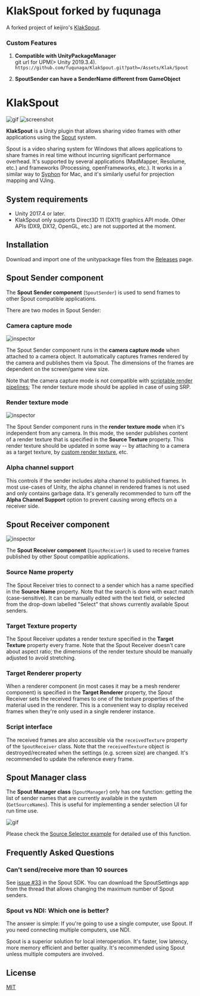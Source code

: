 KlakSpout forked by fuqunaga
=========
A forked project of keijiro's [KlakSpout](https://github.com/keijiro/KlakSpout).

### Custom Features
1. **Compatible with UnityPackageManager**  
git url for UPM(> Unity 2019.3.4).  
`https://github.com/fuqunaga/KlakSpout.git?path=/Assets/Klak/Spout`

1. **SpoutSender can have a SenderName different from GameObject**

KlakSpout
=========

![gif](http://i.imgur.com/LxjjcrY.gif)
![screenshot](https://i.imgur.com/8ywrjLB.png)

**KlakSpout** is a Unity plugin that allows sharing video frames with other
applications using the [Spout] system.

[Spout]: http://spout.zeal.co/

Spout is a video sharing system for Windows that allows applications to share
frames in real time without incurring significant performance overhead. It's
supported by several applications (MadMapper, Resolume, etc.) and frameworks
(Processing, openFrameworks, etc.). It works in a similar way to [Syphon] for
Mac, and it's similarly useful for projection mapping and VJing.

[Syphon]: http://syphon.v002.info/

System requirements
-------------------

- Unity 2017.4 or later.
- KlakSpout only supports Direct3D 11 (DX11) graphics API mode. Other APIs
  (DX9, DX12, OpenGL, etc.) are not supported at the moment.

Installation
------------

Download and import one of the unitypackage files from the [Releases] page.

[Releases]: https://github.com/keijiro/KlakSpout/releases

Spout Sender component
----------------------

The **Spout Sender component** (`SpoutSender`) is used to send frames to other
Spout compatible applications.

There are two modes in Spout Sender:

### Camera capture mode

![inspector](https://i.imgur.com/2QL6G8P.png)

The Spout Sender component runs in the **camera capture mode** when attached to
a camera object. It automatically captures frames rendered by the camera and
publishes them via Spout. The dimensions of the frames are dependent on the
screen/game view size.

Note that the camera capture mode is not compatible with [scriptable render
pipelines]; The render texture mode should be applied in case of using SRP.

[scriptable render pipelines]: https://docs.unity3d.com/Manual/ScriptableRenderPipeline.html

### Render texture mode

![inspector](https://i.imgur.com/ZnqC6jr.png)

The Spout Sender component runs in the **render texture mode** when it's
independent from any camera. In this mode, the sender publishes content of a
render texture that is specified in the **Source Texture** property. This
render texture should be updated in some way -- by attaching to a camera as a
target texture, by [custom render texture], etc.

[render texture]: https://docs.unity3d.com/Manual/class-RenderTexture.html
[custom render texture]: https://docs.unity3d.com/Manual/CustomRenderTextures.html

### Alpha channel support

This controls if the sender includes alpha channel to published frames. In most
use-cases of Unity, the alpha channel in rendered frames is not used and only
contains garbage data. It's generally recommended to turn off the **Alpha
Channel Support** option to prevent causing wrong effects on a receiver side.

Spout Receiver component
------------------------

![inspector](https://i.imgur.com/C3O1RDy.png)

The **Spout Receiver component** (`SpoutReceiver`) is used to receive frames
published by other Spout compatible applications.

### Source Name property

The Spout Receiver tries to connect to a sender which has a name specified in
the **Source Name** property. Note that the search is done with exact match
(case-sensitive). It can be manually edited with the text field, or selected
from the drop-down labelled "Select" that shows currently available Spout
senders.

### Target Texture property

The Spout Receiver updates a render texture specified in the **Target Texture**
property every frame. Note that the Spout Receiver doesn't care about aspect
ratio; the dimensions of the render texture should be manually adjusted to
avoid stretching.

### Target Renderer property

When a renderer component (in most cases it may be a mesh renderer component)
is specified in the **Target Renderer** property, the Spout Receiver sets the
received frames to one of the texture properties of the material used in the
renderer. This is a convenient way to display received frames when they're only
used in a single renderer instance.

### Script interface

The received frames are also accessible via the `receivedTexture` property of
the `SpoutReceiver` class. Note that the `receivedTexture` object is
destroyed/recreated when the settings (e.g. screen size) are changed. It's
recommended to update the reference every frame.

Spout Manager class
-------------------

The **Spout Manager class** (`SpoutManager`) only has one function: getting the
list of sender names that are currently available in the system
(`GetSourceNames`). This is useful for implementing a sender selection UI
for run time use.

![gif](https://i.imgur.com/C4XUzLk.gif)

Please check the [Source Selector example] for detailed use of this function.

[Source Selector example]: Assets/Test/SourceSelector.cs

Frequently Asked Questions
--------------------------

### Can't send/receive more than 10 sources

See [issue #33] in the Spout SDK. You can download the SpoutSettings app from
the thread that allows changing the maximum number of Spout senders.

[issue #33]: https://github.com/leadedge/Spout2/issues/33

### Spout vs NDI: Which one is better?

The answer is simple: If you're going to use a single computer, use Spout. If
you need connecting multiple computers, use NDI.

Spout is a superior solution for local interoperation. It's faster, low latency,
more memory efficient and better quality. It's recommended using Spout unless
multiple computers are involved.

License
-------

[MIT](LICENSE.md)

